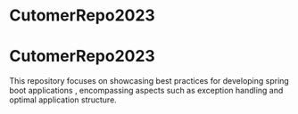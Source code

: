 # CutomerRepo2023
# CutomerRepo2023

This repository focuses on showcasing best practices for developing spring boot applications , encompassing aspects such as exception handling 
and optimal application structure. 
